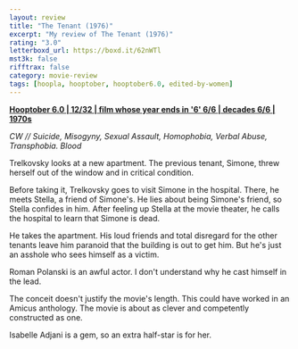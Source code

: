 ```yaml
---
layout: review
title: "The Tenant (1976)"
excerpt: "My review of The Tenant (1976)"
rating: "3.0"
letterboxd_url: https://boxd.it/62nWTl
mst3k: false
rifftrax: false
category: movie-review
tags: [hoopla, hooptober, hooptober6.0, edited-by-women]
---
```


<b><a href="https://boxd.it/pPVYg/detail" target="_blank" rel="noopener">Hooptober 6.0 | 12/32 | film whose year ends in '6' 6/6 | decades 6/6 | 1970s</a></b>

<i>CW // Suicide, Misogyny, Sexual Assault, Homophobia, Verbal Abuse, Transphobia. Blood</i>

Trelkovsky looks at a new apartment. The previous tenant, Simone, threw herself out of the window and in critical condition.

Before taking it, Trelkovsky goes to visit Simone in the hospital. There, he meets Stella, a friend of Simone's. He lies about being Simone's friend, so Stella confides in him. After feeling up Stella at the movie theater, he calls the hospital to learn that Simone is dead.

He takes the apartment. His loud friends and total disregard for the other tenants leave him paranoid that the building is out to get him. But he's just an asshole who sees himself as a victim.

Roman Polanski is an awful actor. I don't understand why he cast himself in the lead.

The conceit doesn't justify the movie's length. This could have worked in an Amicus anthology. The movie is about as clever and competently constructed as one.

Isabelle Adjani is a gem, so an extra half-star is for her.
